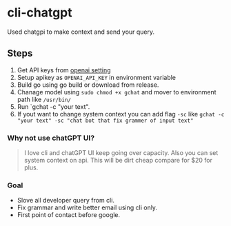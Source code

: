 # cli-chatgpt
Used chatgpi to make context and send your query. 


## Steps
1. Get API keys from [openai setting](https://platform.openai.com/account/api-keys)
2. Setup apikey as `OPENAI_API_KEY` in environment variable
3. Build go using go build or download from release.
4. Chanage model using `sudo chmod +x gchat` and mover to environment path like `/usr/bin/` 
5. Run `gchat -c "your text". 
6. If yout want to change system context you can add flag `-sc` like `gchat -c "your text" -sc "chat bot that fix grammer of input text"`

### Why not use chatGPT UI?  
> I love cli and chatGPT UI keep going over capacity. Also you can set system context on api. This will be dirt cheap compare for $20 for plus. 


### Goal
- Slove all developer query from cli. 
- Fix grammar and write better email using cli only. 
- First point of contact before google. 
